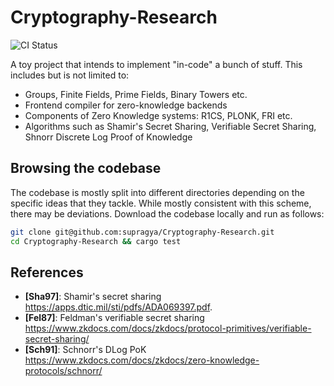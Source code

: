 # Cryptography-Research
![CI Status](https://github.com/supragya/research/actions/workflows/ci.yaml/badge.svg)

A toy project that intends to implement "in-code" a bunch of stuff. This includes but is not limited to:
- Groups, Finite Fields, Prime Fields, Binary Towers etc.
- Frontend compiler for zero-knowledge backends
- Components of Zero Knowledge systems: R1CS, PLONK, FRI etc.
- Algorithms such as Shamir's Secret Sharing, Verifiable Secret Sharing, Shnorr Discrete Log Proof of Knowledge

## Browsing the codebase
The codebase is mostly split into different directories depending on the specific ideas that they tackle. While mostly consistent with this scheme, there may be deviations. Download the codebase locally and run as follows:
```sh
git clone git@github.com:supragya/Cryptography-Research.git
cd Cryptography-Research && cargo test
```

## References
- **\[Sha97\]**: Shamir's secret sharing https://apps.dtic.mil/sti/pdfs/ADA069397.pdf.
- **\[Fel87\]**: Feldman's verifiable secret sharing https://www.zkdocs.com/docs/zkdocs/protocol-primitives/verifiable-secret-sharing/
- **\[Sch91\]**: Schnorr's DLog PoK https://www.zkdocs.com/docs/zkdocs/zero-knowledge-protocols/schnorr/
